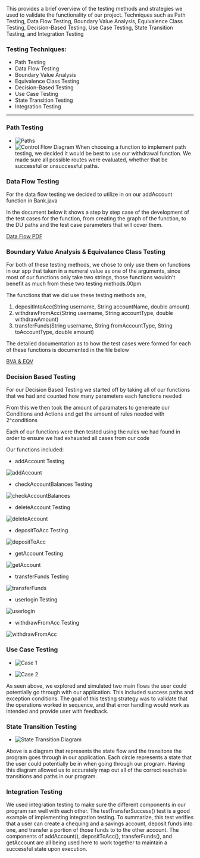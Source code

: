 This provides a brief overview of the testing methods and strategies we used to validate the functionality of our project. Techniques such as Path Testing, Data Flow Testing, Boundary Value Analysis, Equivalence Class Testing, Decision-Based Testing, Use Case Testing, State Transition Testing, and Integration Testing

### Testing Techniques:
- Path Testing
- Data Flow Testing
- Boundary Value Analysis
- Equivalence Class Testing
- Decision-Based Testing
- Use Case Testing
- State Transition Testing
- Integration Testing
***

### Path Testing
* ![Paths](Images/image.png)
* ![Control Flow Diagram](Images/cfg2.png)
When choosing a function to implement path testing, we decided it would be best to use our withdrawal function. We made sure all possible routes were evaluated, whether that be successful or unsuccessful paths. 

### Data Flow Testing
For the data flow testing we decided to utilize in on our addAccount function in Bank.java

In the document below it shows a step by step case of the development of the test cases for the function, from creating the graph of the function, to the DU paths and the test case parameters that will cover them.

[Data Flow PDF](Documents/DF3752.pdf)

### Boundary Value Analysis & Equivalance Class Testing

For both of these testing methods, we chose to only use them on functions in our app that taken in a numeral value as one of the arguments, since most of our functions only take two strings, those functions wouldn't benefit as much from these two testing methods.00pm

The functions that we did use these testing methods are,

1. depositIntoAcc(String username, String accountName, double amount)
2. withdrawFromAcc(String username, String accountType, double withdrawAmount)
3. transferFunds(String username, String fromAccountType, String toAccountType, double amount)

The detailed documentation as to how the test cases were formed for each of these functions is documented in the file below

[BVA & EQV](Documents/BoundaryValueTesting&EquivalanceClassTesting.pdf)

### Decision Based Testing

For our Decision Based Testing we started off by taking all of our functions that we had and counted how many parameters each functions needed

From this we then took the amount of paramaters to genereate our Conditions and Actions and get the amount of rules needed with 2^conditions

Each of our functions were then tested using the rules we had found in order to ensure we had exhausted all cases from our code

Our functions included:

* addAccount Testing

![addAccount](DecisionBasedTesting/addAccountTesting.png)

* checkAccountBalances Testing

![checkAccountBalances](DecisionBasedTesting/checkAccountBalancesTesting.png)

* deleteAccount Testing

![deleteAccount](DecisionBasedTesting/deleteAccountTesting.png)

* depositToAcc Testing

![depositToAcc](DecisionBasedTesting/depositToAccTesting.png)

* getAccount Testing

![getAccount](DecisionBasedTesting/getAccountTesting.png)

* transferFunds Testing

![transferFunds](DecisionBasedTesting/transferFundsTesting.png)

* userlogin Testing

![userlogin](DecisionBasedTesting/userloginTesting.png)

* withdrawFromAcc Testing

![withdrawFromAcc](DecisionBasedTesting/withdrawFromAccTesting.png)

### Use Case Testing
* ![Case 1](Images/UseCase1.png)

* ![Case 2](Images/UseCase2.png)

As seen above, we explored and simulated two main flows the user could potentially go through with our application. This included success paths and exception conditions. The goal of this testing strategy was to validate that the operations worked in sequence, and that error handling would work as intended and provide user with feedback.

### State Transition Testing
* ![State Transition Diagram](Images/statediagram.png)

Above is a diagram that represents the state flow and the transitons the program goes through in our application. Each circle represents a state that the user could potentially be in when going through our program. Having this diagram allowed us to accurately map out all of the correct reachable transitions and paths in our program.

### Integration Testing

We used integration testing to make sure the different components in our program ran well with each other. 
The testTransferSuccess() test is a good example of implementing integration testing. To summarize, this test verifies that a user can create a chequing and a savings account, deposit funds into one, and transfer a portion of those funds to to the other account. The components of addAccount(), depositToAcc(), transferFunds(), and getAccount are all being used here to work together to maintain a successful state upon execution. 



